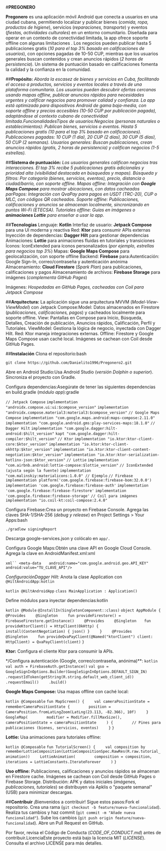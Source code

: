 #**PREGONERO**

**Pregonero** es una aplicación móvil Android que conecta a usuarios en una ciudad cubana, permitiendo localizar y publicar bienes (*comida, ropa, productos de higiene*), servicios (*reparaciones, transporte*) y eventos (*fiestas, actividades culturales*) en un entorno comunitario. Diseñada para operar en un contexto de conectividad limitada, la app ofrece soporte offline con algunas limitaciones . Los negocios pueden publicar hasta 5 publicaciones gratis (*10 para el top 3% basado en calificaciones de usuarios*), con opciones pagadas de 10-50 CUP, mientras que los usuarios generales buscan contenidos y crean anuncios rápidos (*2 horas de persistencia*). Un sistema de puntuación basado en calificaciones fomenta la calidad y la confianza en la comunidad.

##**Propósito:**
*Aborda la escasez de bienes y servicios en Cuba, facilitando el acceso a productos, servicios y eventos locales a través de una plataforma comunitaria. Los usuarios pueden descubrir ofertas cercanas usando mapas offline, publicar anuncios rápidos para necesidades urgentes y calificar negocios para promover calidad y confianza. La app está optimizada para dispositivos Android de gama baja-media, con soporte offline y precios accesibles (10-50 CUP por publicación pagada), adaptándose al contexto cubano de conectividad limitada.FuncionalidadesTipos de usuarios:Negocios (personas naturales o establecimientos): Publican bienes, servicios o eventos. Hasta 5 publicaciones gratis (10 para el top 3% basado en calificaciones). Publicaciones pagadas: 10 CUP (1 día), 20 CUP (2 días), 30 CUP (5 días), 50 CUP (2 semanas).
Usuarios generales: Buscan publicaciones, crean anuncios rápidos (gratis, 2 horas de persistencia) y califican negocios (1-5 estrellas).*

##**Sistema de puntuación:** 
*Los usuarios generales califican negocios tras interacciones. El top 3% recibe 5 publicaciones gratis adicionales y prioridad alta (visibilidad destacada en búsquedas y mapas).
Búsqueda y filtros: Por categoría (bienes, servicios, eventos), precio, distancia o ciudad/barrio, con soporte offline.
Mapas offline: Integración con **Google Maps Compose** para mostrar ubicaciones, con datos cacheados parPagos: Integración con QvaPay para pagos en USDT (TRC-20), CUP o MLC, con códigos QR cacheados.
Soporte offline: Publicaciones, calificaciones y anuncios se almacenan localmente, sincronizando en puntos Wi-Fi (ETECSA).
Tutoriales offline: Guías en imágenes o **animaciones Lottie** para enseñar a usar la app.*

##**Tecnologías** 
Lenguaje: **Kotlin**
Interfaz de usuario: **Jetpack Compose** para una UI moderna y reactiva
Red: **Ktor** para consumir APIs externas
Inyección de dependencias: **Dagger Hilt** para gestionar dependencias
Animaciones: **Lottie** para animaciones fluidas en tutoriales y transiciones
Íconos: IconExtended para íconos personalizados (*por ejemplo, estrellas para negocios top 3%*)
Mapas: **Google Maps Compose** para geolocalización, con soporte offline
Backend: **Firebase** para:Autenticación: Google Sign-In, correo/contraseña y autenticación anónima
Almacenamiento: **Cloud Firestore** (*Spark Plan*) para publicaciones, calificaciones y pagos
Almacenamiento de archivos: **Firebase Storage** para imágenes (*complementa GitHub Pages*)

Imágenes: *Hospedadas en GitHub Pages, cacheadas con Coil para Jetpack Compose*

##**Arquitectura:**
La aplicación sigue una arquitectura MVVM (*Model-View-ViewModel*) con Jetpack Compose:Model: Datos almacenados en Firestore (*publicaciones, calificaciones, pagos*) y cacheados localmente para soporte offline.
View: Pantallas en Compose para Inicio, Búsqueda, Detalles, Creación de publicación, Anuncios rápidos, Calificación, Perfil y Tutoriales.
ViewModel: Gestiona la lógica de negocio, inyectada con Dagger Hilt.
Red: Ktor maneja integraciones externas.
Offline: Firestore y Google Maps Compose usan caché local. Imágenes se cachean con Coil desde GitHub Pages.

##**Instalación**
Clona el repositorio:bash

```git clone https://github.com/Danielito1996/Pregonero2.git```

Abre en Android Studio:Usa Android Studio (*versión Dolphin o superior*).
Sincroniza el proyecto con Gradle.

Configura dependencias:Asegúrate de tener las siguientes dependencias en build.gradle (*módulo app*):gradle


```// Jetpack Compose```
```implementation "androidx.compose.ui:ui:$compose_version"```
```implementation "androidx.compose.material3:material3:$compose_version"```
```// Google Maps Compose```
```implementation "com.google.maps.android:maps-compose:2.11.0"```
```implementation "com.google.android.gms:play-services-maps:18.1.0"```
```// Dagger Hilt```
```implementation "com.google.dagger:hilt-android:$hilt_version"```
```kapt "com.google.dagger:hilt-compiler:$hilt_version"```
```// Ktor```
```implementation "io.ktor:ktor-client-core:$ktor_version"```
```implementation "io.ktor:ktor-client-okhttp:$ktor_version"```
```implementation "io.ktor:ktor-client-content-negotiation:$ktor_version"```
```implementation "io.ktor:ktor-serialization-kotlinx-json:$ktor_version"```
```// Lottie```
```implementation "com.airbnb.android:lottie-compose:$lottie_version"```
```// IconExtended (ajusta según la fuente)```
```implementation "com.malinskiy:materialicons:1.0.0" // Ejemplo```
```// Firebase```
```implementation platform('com.google.firebase:firebase-bom:32.0.0')```
```implementation 'com.google.firebase:firebase-auth'```
```implementation 'com.google.firebase:firebase-firestore'```
```implementation 'com.google.firebase:firebase-storage'```
```// Coil para imágenes```
```implementation "io.coil-kt:coil-compose:2.4.0" ```

Configura Firebase:Crea un proyecto en Firebase Console.
Agrega las claves SHA-1/SHA-256 (*debug y release*) en Project Settings > Your Apps:bash

`./gradlew signingReport`

Descarga google-services.json y colócalo en `app/.`

Configura Google Maps:Obtén una clave API en Google Cloud Console.
Agrega la clave en AndroidManifest.xml:xml

```xml``
<meta-data```
```    android:name="com.google.android.geo.API_KEY" ```
```    android:value="TU_CLAVE_API"/>```

*ConfiguraciónDagger Hilt:* Anota la clase Application con `@HiltAndroidApp:kotlin`

```kotlin @HiltAndroidApp```
```class MainApplication : Application()```

Define módulos para inyectar dependencias:kotlin

```kotlin @Module```
```@InstallIn(SingletonComponent::class)```
```object AppModule {```
```    @Provides```
```    @Singleton```
```    fun provideFirestore() = FirebaseFirestore.getInstance()```
```    @Provides```
```    @Singleton```
```   fun provideKtorClient() = HttpClient(OkHttp) {```
```        install(ContentNegotiation) { json() }```
```    }```
```    @Provides```
```    @Singleton```
```    fun provideQvaPayClient(@Named("ktorClient") client: HttpClient) = QvaPayClient(client)```
```}```

**Ktor:** Configura el cliente Ktor para consumir la APIs.

*/Configura autenticación (Google, correo/contraseña, anónima)**:
```kotlin val auth = FirebaseAuth.getInstance()```
```val gso = GoogleSignInOptions.Builder(GoogleSignInOptions.DEFAULT_SIGN_IN)```
```    .requestIdToken(getString(R.string.default_web_client_id))```
```    .requestEmail()```
```    .build()```
    
**Google Maps Compose:** Usa mapas offline con caché local:

```kotlin @Composable```
```fun MapScreen() {```
```    val cameraPositionState = rememberCameraPositionState {```
```        position = CameraPosition.fromLatLngZoom(LatLng(23.113, -82.366), 10f)```
```    }```
```    GoogleMap(```
```        modifier = Modifier.fillMaxSize(),```
```        cameraPositionState = cameraPositionState```
```    ) {```
```        // Pines para publicaciones (bienes, servicios, eventos)```
```    }```
```}```

**Lottie:** Usa animaciones para tutoriales offline:

```kotlin @Composable```
```fun TutorialScreen() {```
```    val composition by rememberLottieComposition(LottieCompositionSpec.RawRes(R.raw.tutorial_animation))```
```    LottieAnimation(```
```        composition = composition,```
```        iterations = LottieConstants.IterateForever```
```    )```
```}```

**Uso offline:** Publicaciones, calificaciones y anuncios rápidos se almacenan en Firestore cache. Imágenes se cachean con Coil desde GitHub Pages o Firebase Storage.
Distribución: APK y datos iniciales (*imágenes, publicaciones, tutoriales*) se distribuyen vía Apklis o "paquete semanal" (USB) para minimizar descargas.

##**Contribuir**
¡Bienvenidos a contribuir! Sigue estos pasos:Fork el repositorio.
Crea una rama (`git checkout -b feature/nueva-funcionalidad`).
Realiza tus cambios y haz commit (`git commit -m "Añade nueva funcionalidad"`).
Sube los cambios (`git push origin feature/nueva-funcionalidad`).
Abre un Pull Request en GitHub.

Por favor, revisa el Código de Conducta (*CODE_OF_CONDUCT.md*) antes de contribuir.LicenciaEste proyecto está bajo la licencia MIT (*LICENSE*). Consulta el archivo LICENSE para más detalles.
